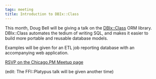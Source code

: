 ```yaml
---
tags: meeting
title: Introduction to DBIx::Class
---
```


This month, Doug Bell will be giving a talk on the
[DBIx::Class](http://metacpan.org/pod/DBIx::Class) ORM library.  DBIx::Class
automates the tedium of writing SQL, and makes it easier to build more portable
and reusable database models.

Examples will be given for an ETL job reporting database with an accompanying
web application.

[RSVP on the Chicago.PM Meetup page](http://www.meetup.com/ChicagoPM/events/220967211/)

(edit: The FFI::Platypus talk will be given another time)
